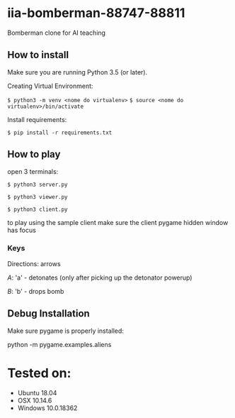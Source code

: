 # iia-bomberman-88747-88811
Bomberman clone for AI teaching

## How to install

Make sure you are running Python 3.5 (or later).

Creating Virtual Environment:

`$ python3 -m venv <nome do virtualenv>`
`$ source <nome do virtualenv>/bin/activate`

Install requirements:

`$ pip install -r requirements.txt`


## How to play

open 3 terminals:

`$ python3 server.py`

`$ python3 viewer.py`

`$ python3 client.py`

to play using the sample client make sure the client pygame hidden window has focus

### Keys

Directions: arrows

*A*: 'a' - detonates (only after picking up the detonator powerup)

*B*: 'b' - drops bomb

## Debug Installation

Make sure pygame is properly installed:

python -m pygame.examples.aliens

# Tested on:
- Ubuntu 18.04
- OSX 10.14.6
- Windows 10.0.18362

